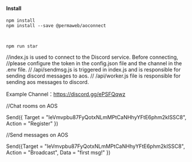 #### Install
```
npm install
npm install --save @permaweb/aoconnect



npm run star
```

//index.js is used to connect to the Discord service. Before connecting,
//please configure the token in the config.json file and the channel in the .env file.
//  /api/sendmsg.js is triggered in index.js and is responsible for sending discord messages to aos.
//  /api/worker.js file is responsible for sending aos messages to discord.



Example Channel：https://discord.gg/ePSFQqwz




//Chat rooms on AOS

Send({ Target = "IeVmvpbu87FyQotxNLmMPtCaNHhyYFtE6phm2kISSC8", Action = "Register" })


//Send messages on AOS


Send({Target = "IeVmvpbu87FyQotxNLmMPtCaNHhyYFtE6phm2kISSC8", Action = "Broadcast", Data = "first msg!" })


